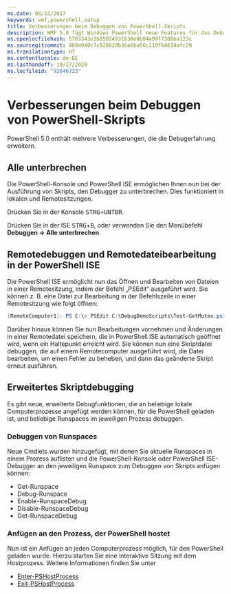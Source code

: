 ```yaml
---
ms.date: 06/12/2017
keywords: wmf,powershell,setup
title: Verbesserungen beim Debuggen von PowerShell-Skripts
description: WMF 5.0 fügt Windows PowerShell neue Features für das Debuggen hinzu.
ms.openlocfilehash: 5703343e1b85024931638e8b04a09f7208ea123c
ms.sourcegitcommit: 488a940c7c828820b36a6ba56c119f64614afc29
ms.translationtype: HT
ms.contentlocale: de-DE
ms.lasthandoff: 10/27/2020
ms.locfileid: "92646723"
---
```

# <a name="improvements-in-powershell-script-debugging"></a>Verbesserungen beim Debuggen von PowerShell-Skripts

PowerShell 5.0 enthält mehrere Verbesserungen, die die Debugerfahrung erweitern.

## <a name="break-all"></a>Alle unterbrechen

Die PowerShell-Konsole und PowerShell ISE ermöglichen Ihnen nun bei der Ausführung von Skripts, den Debugger zu unterbrechen. Dies funktioniert in lokalen und Remotesitzungen.

Drücken Sie in der Konsole <kbd>STRG</kbd>+<kbd>UNTBR</kbd>.

Drücken Sie in der ISE <kbd>STRG</kbd>+<kbd>B</kbd>, oder verwenden Sie den Menübefehl **Debuggen -> Alle unterbrechen**.

## <a name="remote-debugging-and-remote-file-editing-in-powershell-ise"></a>Remotedebuggen und Remotedateibearbeitung in der PowerShell ISE

Die PowerShell ISE ermöglicht nun das Öffnen und Bearbeiten von Dateien in einer Remotesitzung, indem der Befehl „PSEdit“ ausgeführt wird.
Sie können z. B. eine Datei zur Bearbeitung in der Befehlszeile in einer Remotesitzung wie folgt öffnen:

```powershell
[RemoteComputer1]: PS C:\> PSEdit C:\DebugDemoScripts\Test-GetMutex.ps1
```

Darüber hinaus können Sie nun Bearbeitungen vornehmen und Änderungen in einer Remotedatei speichern, die in PowerShell ISE automatisch geöffnet wird, wenn ein Haltepunkt erreicht wird. Sie können nun eine Skriptdatei debuggen, die auf einem Remotecomputer ausgeführt wird, die Datei bearbeiten, um einen Fehler zu beheben, und dann das geänderte Skript erneut ausführen.

## <a name="advanced-script-debugging"></a>Erweitertes Skriptdebugging

Es gibt neue, erweiterte Debugfunktionen, die an beliebige lokale Computerprozesse angefügt werden können, für die PowerShell geladen ist, und beliebige Runspaces im jeweiligen Prozess debuggen.

### <a name="runspace-debugging"></a>Debuggen von Runspaces

Neue Cmdlets wurden hinzugefügt, mit denen Sie aktuelle Runspaces in einem Prozess auflisten und die PowerShell-Konsole oder PowerShell ISE-Debugger an den jeweiligen Runspace zum Debuggen von Skripts anfügen können:

- Get-Runspace
- Debug-Runspace
- Enable-RunspaceDebug
- Disable-RunspaceDebug
- Get-RunspaceDebug

### <a name="attach-to-process-hosting-powershell"></a>Anfügen an den Prozess, der PowerShell hostet

Nun ist ein Anfügen an jeden Computerprozess möglich, für den PowerShell geladen wurde. Hierzu starten Sie eine interaktive Sitzung mit dem Hostprozess. Weitere Informationen finden Sie unter

- [Enter-PSHostProcess](/powershell/module/Microsoft.PowerShell.Core/Enter-PSHostProcess)
- [Exit-PSHostProcess](/powershell/module/Microsoft.PowerShell.Core/Exit-PSHostProcess)
